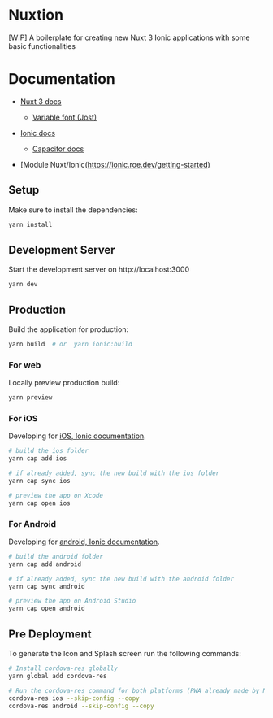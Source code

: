 # Nuxtion

[WIP] A boilerplate for creating new Nuxt 3 Ionic applications with some basic functionalities

# Documentation

- [Nuxt 3 docs](https://v3.nuxtjs.org/getting-started/quick-start)

  - [Variable font (Jost)](https://developer.mozilla.org/en-US/docs/Web/CSS/CSS_Fonts/Variable_Fonts_Guide)

- [Ionic docs](https://ionicframework.com/docs/)

  - [Capacitor docs](https://capacitorjs.com/docs/)

- [Module Nuxt/Ionic(https://ionic.roe.dev/getting-started)

## Setup

Make sure to install the dependencies:

```bash
yarn install
```

## Development Server

Start the development server on http://localhost:3000

```bash
yarn dev
```

## Production

Build the application for production:

```bash
yarn build  # or  yarn ionic:build
```

### For web

Locally preview production build:

```bash
yarn preview
```

### For iOS

Developing for [iOS, Ionic documentation](https://ionicframework.com/docs/developing/ios).

```bash
# build the ios folder
yarn cap add ios

# if already added, sync the new build with the ios folder
yarn cap sync ios

# preview the app on Xcode
yarn cap open ios
```

### For Android

Developing for [android, Ionic documentation](https://ionicframework.com/docs/developing/android).

```bash
# build the android folder
yarn cap add android

# if already added, sync the new build with the android folder
yarn cap sync android

# preview the app on Android Studio
yarn cap open android
```

## Pre Deployment

To generate the Icon and Splash screen run the following commands:

```bash
# Install cordova-res globally
yarn global add cordova-res

# Run the cordova-res command for both platforms (PWA already made by Nuxt)
cordova-res ios --skip-config --copy
cordova-res android --skip-config --copy
```
